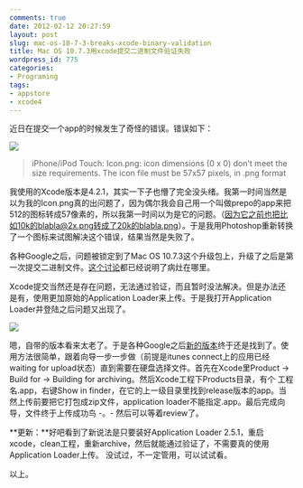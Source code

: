 ```yaml
---
comments: true
date: 2012-02-12 20:27:59
layout: post
slug: mac-os-10-7-3-breaks-xcode-binary-validation
title: Mac OS 10.7.3用xcode提交二进制文件验证失败
wordpress_id: 775
categories:
- Programing
tags:
- appstore
- xcode4
---
```


近日在提交一个app的时候发生了奇怪的错误。错误如下：




[![](http://artori.us/wp-content/uploads/icon-dimensions-dont-meet-the-size-requirements.png)](http://artori.us/mac-os-10-7-3-breaks-xcode-binary-validation/icon-dimensions-dont-meet-the-size-requirements/)




> 
	
> 
> iPhone/iPod Touch: Icon.png: icon dimensions (0 x 0) don't meet the size requirements. The icon file must be 57x57 pixels, in .png format
> 
> 





我使用的Xcode版本是4.2.1，其实一下子也懵了完全没头绪。我第一时间当然是以为我的Icon.png真的出问题了，因为偶尔我会自己用一个叫做prepo的app来把512的图标转成57像素的，所以我第一时间以为是它的问题。（因为它之前也把比如10k的blabla@2x.png转成了20k的blabla.png）。于是我用Photoshop重新转换了一个图标来试图解决这个错误，结果当然是失败了。




各种Google之后，问题被锁定到了Mac OS 10.7.3这个升级包上，升级了之后是第一次提交二进制文件。[这个讨论](https://devforums.apple.com/message/611733)都已经说明了病灶在哪里。




Xcode提交当然还是存在问题，无法通过验证，而且暂时没法解决。但是办法还是有，使用更加原始的Application Loader来上传。于是我打开Application Loader并登陆之后问题又出现了。




[![](http://artori.us/wp-content/uploads/Screen-Shot-2012-02-10-at-12.16.13-PM.png)](http://artori.us/mac-os-10-7-3-breaks-xcode-binary-validation/screen-shot-2012-02-10-at-12-16-13-pm/)




嗯，自带的版本看来太老了。于是各种Google之后[新的版本](https://itunesconnect.apple.com/apploader/ApplicationLoader_2.5.1.dmg)终于还是找到了。使用方法很简单，跟着向导一步一步做（前提是itunes connect上的应用已经waiting for upload状态）直到需要在硬盘选择文件。首先在Xcode里Product -> Build for -> Building for archiving。然后Xcode工程下Products目录，有个 工程名.app，右键Show in finder，在它的上一级目录里找到release版本的app。当然上传前要把它打包成zip文件，application loader不能指定.app。最后完成向导，文件终于上传成功鸟 -。- 然后可以等着review了。




**更新：**好吧看到了新说法是只要装好Application Loader 2.5.1，重启xcode，clean工程，重新archive，然后就能通过验证了，不需要真的使用Application Loader上传。 没试过，不一定管用，可以试试看。




以上。



